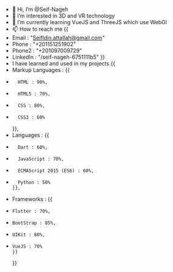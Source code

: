- 👋 Hi, I’m @Seif-Nageh
- 👀 I’m interested in 3D and VR technology 
- 🌱 I’m currently learning VueJS and ThreeJS which use WebGl
- 📫 How to reach me {{ 
-  Email : "Seifldin.attallah@gmail.com"
-  Phone : "+201151251902"
-  Phone2 : "+201097009729"
-  LinkedIn : "/seif-nageh-6751111b5"
}}
- I have learned and used in my projects {{
-   Markup Languages :
      {{
-       HTML : 90%,
-       HTML5 : 70%,
-       CSS : 80%,
-       CSS3 : 60%
    }},
-   Languages :
      {{
-       Dart : 60%,
-       JavaScript : 70%,
-       ECMAScript 2015 (ES6) : 60%,
-       Python : 50%
      }},
-   Frameworks :
      {{
-     Flutter : 70%,
-     BootStrap : 85%,
-     UIKit : 80%,
-     VueJS : 70%
      }}
  }}

